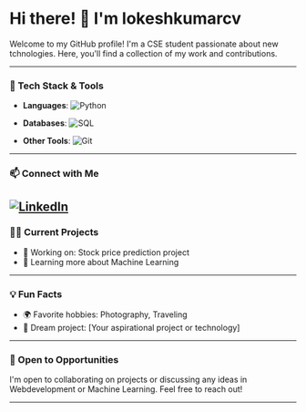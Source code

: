 

<!--
**lokeshkumarcv/lokeshkumarcv** is a ✨ _special_ ✨ repository because its `README.md` (this file) appears on your GitHub profile.

Here are some ideas to get you started:

- 🔭 I’m currently working on ...
- 🌱 I’m currently learning ...
- 👯 I’m looking to collaborate on ...
- 🤔 I’m looking for help with ...
- 💬 Ask me about ...
- 📫 How to reach me: ...
- 😄 Pronouns: ...
- ⚡ Fun fact: ...
-->
# Hi there! 👋 I'm lokeshkumarcv

Welcome to my GitHub profile! I'm a CSE student passionate about new tchnologies. Here, you'll find a collection of my work and contributions.

---

### 🔧 Tech Stack & Tools
- **Languages**: ![Python](https://img.shields.io/badge/-Python-333333?style=flat&logo=python)  
- **Databases**: ![SQL](https://img.shields.io/badge/-SQL-333333?style=flat&logo=sqlite)

- **Other Tools**: ![Git](https://img.shields.io/badge/-Git-333333?style=flat&logo=git) 

---

<!--### 📈 GitHub Stats

![Your GitHub Stats](https://github-readme-stats.vercel.app/api?username=lokeshkumarcv&show_icons=true&theme=radical)

[![Top Languages](https://github-readme-stats.vercel.app/api/top-langs/?username=lokeshkumarcv&layout=compact&theme=radical)](https://github.com/anuraghazra/github-readme-stats)

--->

### 📫 Connect with Me

[![LinkedIn](https://img.shields.io/badge/LinkedIn-0077B5?style=flat&logo=linkedin&logoColor=white)](https://www.linkedin.com/in/lokesh-kumar-cv-7841aa24a/)
---

### 👨‍💻 Current Projects

- 🔭 Working on: Stock price prediction project
- 🌱 Learning more about Machine Learning

---

### 💡 Fun Facts

- 🌍 Favorite hobbies: Photography, Traveling
- 🚀 Dream project: [Your aspirational project or technology]

---

### 💼 Open to Opportunities

I'm open to collaborating on projects or discussing any ideas in Webdevelopment or Machine Learning. Feel free to reach out!

---




